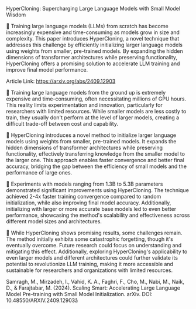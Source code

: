 HyperCloning: Supercharging Large Language Models with Small Model Wisdom

📌 Training large language models (LLMs) from scratch has become increasingly expensive and time-consuming as models grow in size and complexity. This paper introduces HyperCloning, a novel technique that addresses this challenge by efficiently initializing larger language models using weights from smaller, pre-trained models. By expanding the hidden dimensions of transformer architectures while preserving functionality, HyperCloning offers a promising solution to accelerate LLM training and improve final model performance.

Article Link: https://arxiv.org/abs/2409.12903

🔹 Training large language models from the ground up is extremely expensive and time-consuming, often necessitating millions of GPU hours. This reality limits experimentation and innovation, particularly for researchers with limited resources. While smaller models are less costly to train, they usually don't perform at the level of larger models, creating a difficult trade-off between cost and capability.

🔹 HyperCloning introduces a novel method to initialize larger language models using weights from smaller, pre-trained models. It expands the hidden dimensions of transformer architectures while preserving functionality, effectively transferring knowledge from the smaller model to the larger one. This approach enables faster convergence and better final accuracy, bridging the gap between the efficiency of small models and the performance of large ones.

🔹 Experiments with models ranging from 1.3B to 5.3B parameters demonstrated significant improvements using HyperCloning. The technique achieved 2-4x faster training convergence compared to random initialization, while also improving final model accuracy. Additionally, initializing with larger or more accurate base models led to even better performance, showcasing the method's scalability and effectiveness across different model sizes and architectures.

🔹 While HyperCloning shows promising results, some challenges remain. The method initially exhibits some catastrophic forgetting, though it's eventually overcome. Future research could focus on understanding and mitigating this effect. Additionally, exploring HyperCloning's applicability to even larger models and different architectures could further validate its potential to revolutionize LLM training, making it more accessible and sustainable for researchers and organizations with limited resources.

Samragh, M., Mirzadeh, I., Vahid, K. A., Faghri, F., Cho, M., Nabi, M., Naik, D., & Farajtabar, M. (2024). Scaling Smart: Accelerating Large Language Model Pre-training with Small Model Initialization. arXiv. DOI: 10.48550/ARXIV.2409.12903å